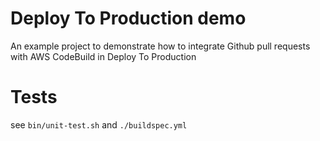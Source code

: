 # Deploy To Production demo

An example project to demonstrate how to integrate Github pull requests with AWS CodeBuild in Deploy To Production

# Tests

see `bin/unit-test.sh` and `./buildspec.yml`
